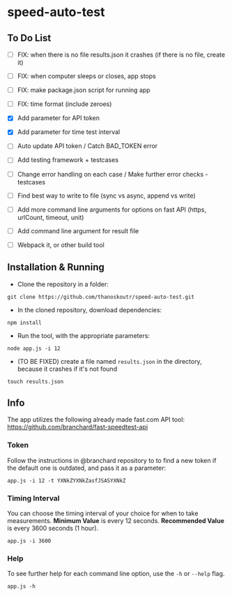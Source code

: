 # speed-auto-test

## To Do List
- [ ] FIX: when there is no file results.json it crashes (if there is no file, create it)
- [ ] FIX: when computer sleeps or closes, app stops
- [ ] FIX: make package.json script for running app
- [ ] FIX: time format (include zeroes)
- [x] Add parameter for API token
- [x] Add parameter for time test interval
- [ ] Auto update API token / Catch BAD_TOKEN error
- [ ] Add testing framework + testcases
- [ ] Change error handling on each case / Make further error checks - testcases
- [ ] Find best way to write to file (sync vs async, append vs write)
- [ ] Add more command line arguments for options on fast API (https, urlCount, timeout, unit)
- [ ] Add command line argument for result file
- [ ] Webpack it, or other build tool



## Installation & Running

- Clone the repository in a folder:
```
git clone https://github.com/thanoskoutr/speed-auto-test.git
```
- In the cloned repository, download dependencies:
```
npm install
```
- Run the tool, with the appropriate parameters:
```
node app.js -i 12
```
- (TO BE FIXED) create a file named `results.json` in the directory, because it crashes if it's not found
```
touch results.json
```

## Info
The app utilizes the following already made fast.com API tool: https://github.com/branchard/fast-speedtest-api

### Token
Follow the instructions in @branchard repository to to find a new token if the default one is outdated, and pass it as a parameter:
```
app.js -i 12 -t YXNkZYXNkZasfJSASYXNkZ
```

### Timing Interval
You can choose the timing interval of your choice for when to take measurements.
**Minimum Value** is every 12 seconds.
**Recommended Value** is every 3600 seconds (1 hour).
```
app.js -i 3600
```

### Help
To see further help for each command line option, use the `-h` or `--help` flag.
```
app.js -h
```

